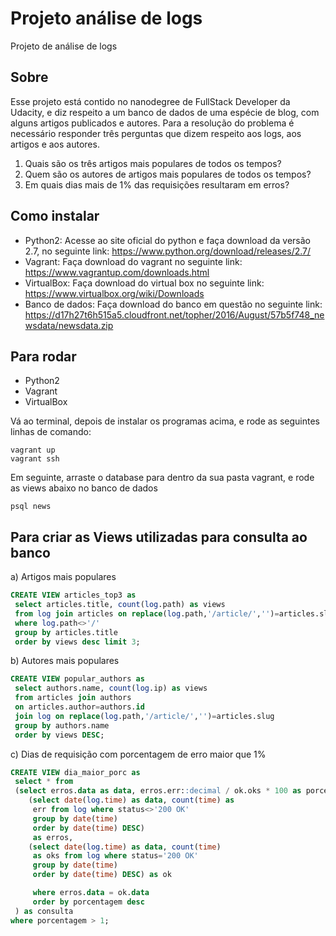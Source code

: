 # Projeto análise de logs
Projeto de análise de logs

## Sobre
Esse projeto está contido no nanodegree de FullStack Developer da Udacity, e diz respeito a um banco de dados de uma espécie de blog, com alguns artigos publicados e autores. Para a resolução do problema é necessário responder três perguntas que dizem respeito aos logs, aos artigos e aos autores. 

1) Quais são os três artigos mais populares de todos os tempos? 
2) Quem são os autores de artigos mais populares de todos os tempos? 
3) Em quais dias mais de 1% das requisições resultaram em erros? 

## Como instalar
- Python2: Acesse ao site oficial do python e faça download da versão 2.7, no seguinte link: https://www.python.org/download/releases/2.7/
- Vagrant: Faça download do vagrant no seguinte link: https://www.vagrantup.com/downloads.html
- VirtualBox: Faça download do virtual box no seguinte link: https://www.virtualbox.org/wiki/Downloads
- Banco de dados: Faça download do banco em questão no seguinte link: https://d17h27t6h515a5.cloudfront.net/topher/2016/August/57b5f748_newsdata/newsdata.zip


## Para rodar
- Python2
- Vagrant
- VirtualBox

Vá ao terminal, depois de instalar os programas acima, e rode as seguintes linhas de comando:
```
vagrant up
vagrant ssh
```

Em seguinte, arraste o database para dentro da sua pasta vagrant, e rode as views abaixo no banco de dados
```
psql news
```
## Para criar as Views utilizadas para consulta ao banco

a) Artigos mais populares
```sql
CREATE VIEW articles_top3 as 
 select articles.title, count(log.path) as views 
 from log join articles on replace(log.path,'/article/','')=articles.slug 
 where log.path<>'/' 
 group by articles.title 
 order by views desc limit 3;
```

b) Autores mais populares
```sql
CREATE VIEW popular_authors as 
 select authors.name, count(log.ip) as views
 from articles join authors 
 on articles.author=authors.id 
 join log on replace(log.path,'/article/','')=articles.slug 
 group by authors.name 
 order by views DESC;
 ``` 
c) Dias de requisição com porcentagem de erro maior que 1%
```sql
CREATE VIEW dia_maior_porc as
 select * from 
 (select erros.data as data, erros.err::decimal / ok.oks * 100 as porcentagem from
    (select date(log.time) as data, count(time) as
     err from log where status<>'200 OK' 
     group by date(time) 
     order by date(time) DESC) 
     as erros,
    (select date(log.time) as data, count(time) 
     as oks from log where status='200 OK' 
     group by date(time) 
     order by date(time) DESC) as ok

     where erros.data = ok.data
     order by porcentagem desc
 ) as consulta 
where porcentagem > 1;
```
